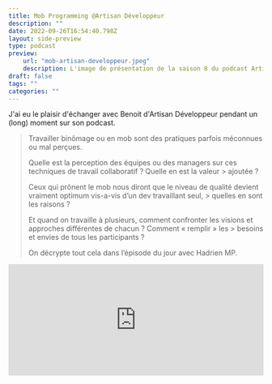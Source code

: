 ```yaml
---
title: Mob Programming @Artisan Développeur
description: ""
date: 2022-09-26T16:54:40.798Z
layout: side-preview
type: podcast
preview: 
    url: "mob-artisan-developpeur.jpeg"
    description: L'image de présentation de la saison 8 du podcast Artisan développeur. Benoit en premier plan.
draft: false
tags: ""
categories: ""
---
```

J'ai eu le plaisir d'échanger avec Benoit d'Artisan Développeur pendant un (long) moment sur son podcast.  

> Travailler binômage ou en mob sont des pratiques parfois méconnues ou mal perçues.  
> 
> Quelle est la perception des équipes ou des managers sur ces techniques de travail collaboratif ? Quelle en est la valeur > ajoutée ?    
> 
> Ceux qui prônent le mob nous diront que le niveau de qualité devient vraiment optimum vis-a-vis d’un dev travaillant seul, > quelles en sont les raisons ?   
> 
> Et quand on travaille à plusieurs, comment confronter les visions et approches différentes de chacun ? Comment « remplir » les > besoins et envies de tous les participants ?   
> 
> On décrypte tout cela dans l’épisode du jour avec Hadrien MP.   

<iframe frameborder="0" loading="lazy" id="ausha-8Udu" height="220" style="border: none; width:100%; height:220px" src="https://player.ausha.co/index.html?podcastId=oRYxI4Qww5nB&v=3&playerId=ausha-8Udu"></iframe>
